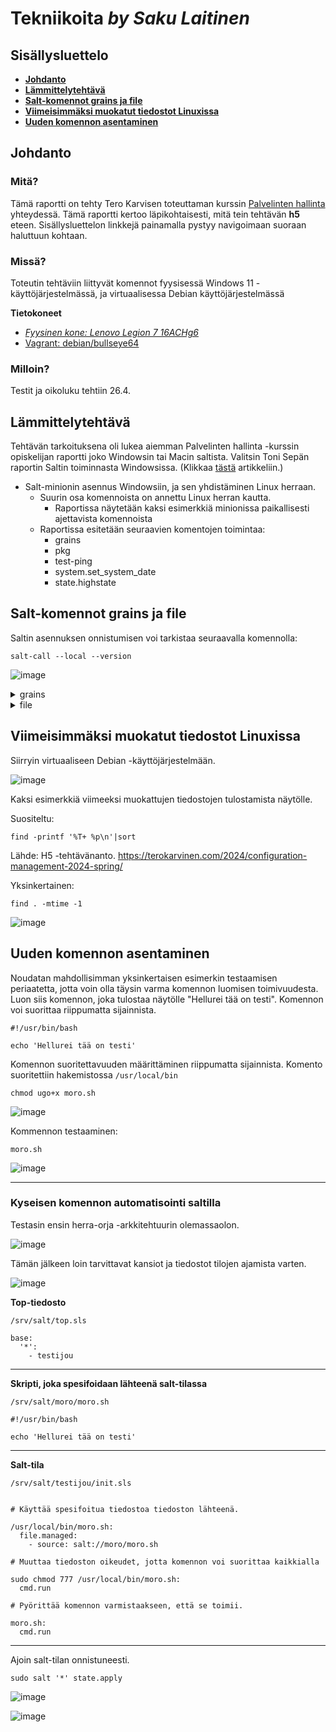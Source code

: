 # Tekniikoita *by Saku Laitinen*

## Sisällysluettelo

- **[Johdanto](https://github.com/KebabGarva/Linux-palvelinten-hallinta-bgu248/blob/main/h5.md#Johdanto)**
- **[Lämmittelytehtävä](https://github.com/KebabGarva/Linux-palvelinten-hallinta-bgu248/blob/main/h5.md#Lämmittelytehtävä)**
- **[Salt-komennot grains ja file](https://github.com/KebabGarva/Linux-palvelinten-hallinta-bgu248/blob/main/h5.md#Salt-komennot-grains-ja-file)**
- **[Viimeisimmäksi muokatut tiedostot Linuxissa](https://github.com/KebabGarva/Linux-palvelinten-hallinta-bgu248/blob/main/h5.md#Viimeisimmäksi-muokatut-tiedostot-Linuxissa)**
- **[Uuden komennon asentaminen](https://github.com/KebabGarva/Linux-palvelinten-hallinta-bgu248/blob/main/h5.md#Uuden-komennon-asentaminen)**


## Johdanto

### Mitä?

Tämä raportti on tehty Tero Karvisen toteuttaman kurssin [Palvelinten hallinta](https://terokarvinen.com/2024/configuration-management-2024-spring/) yhteydessä. Tämä raportti kertoo läpikohtaisesti, mitä tein tehtävän **h5** eteen. Sisällysluettelon linkkejä painamalla pystyy navigoimaan suoraan haluttuun kohtaan.

### Missä?

Toteutin tehtäviin liittyvät komennot fyysisessä Windows 11 -käyttöjärjestelmässä, ja virtuaalisessa Debian käyttöjärjestelmässä

**Tietokoneet**

- [*Fyysinen kone: Lenovo Legion 7 16ACHg6*](https://nanoreview.net/en/laptop/lenovo-legion-7-2021-amd?m=c.1_g.3_r.3_s.3)
- [Vagrant: debian/bullseye64](https://app.vagrantup.com/debian/boxes/bullseye64)

### Milloin?

Testit ja oikoluku tehtiin 26.4.

## Lämmittelytehtävä

Tehtävän tarkoituksena oli lukea aiemman Palvelinten hallinta -kurssin opiskelijan raportti joko Windowsin tai Macin saltista.
Valitsin Toni Sepän raportin Saltin toiminnasta Windowsissa. (Klikkaa [tästä](https://salthomework.wordpress.com/h5/) artikkeliin.)

- Salt-minionin asennus Windowsiin, ja sen yhdistäminen Linux herraan.
  - Suurin osa komennoista on annettu Linux herran kautta.
    - Raportissa näytetään kaksi esimerkkiä minionissa paikallisesti ajettavista komennoista
  - Raportissa esitetään seuraavien komentojen toimintaa:
    - grains
    - pkg
    - test-ping
    - system.set_system_date
    - state.highstate

## Salt-komennot grains ja file

Saltin asennuksen onnistumisen voi tarkistaa seuraavalla komennolla:

```
salt-call --local --version
```
![image](https://github.com/KebabGarva/Linux-palvelinten-hallinta-bgu248/assets/89390996/1ef5585d-eaec-497c-b172-93527812b52b)


<details>

<summary>grains</summary>

## Yksinkertaiset grains-esimerkit

Windowsilla kuin myös muilla käyttöjärjestelmillä kaikista yksinkertainen tapa palauttaa järjestelmätiedot on seuraava:

```
salt-call --local -g
```

![image](https://github.com/KebabGarva/Linux-palvelinten-hallinta-bgu248/assets/89390996/f01aff8f-67ab-45d4-8a99-c9e0bfc025ef)

Jos haluamme näytölle tulostettavaksi ainoastaan erikseen määritetyn informaation, sen voi tehdä seuraavasti:

```
salt-call --local grains.get timezone
```
timezone on vain esimerkkinä, mutta sen voi korvata millä tahansa muulla muuttujalla.

![image](https://github.com/KebabGarva/Linux-palvelinten-hallinta-bgu248/assets/89390996/dc37355b-2d2f-4236-aced-288dfd9de6b7)


</details>

<details>

<summary>file</summary>

## Yksinkertaiset file-esimerkit

Lisätään yksinkertainen tyhjä tiedosto nimeltä "sakunfiletesti" file-funktion kautta kotihakemistooni.

```
salt-call --local -l info state.single file.managed /Users/sakus/sakunfiletesti
```

![image](https://github.com/KebabGarva/Linux-palvelinten-hallinta-bgu248/assets/89390996/a84b3c56-3429-4f0c-9187-d18223621c29)

Kokeillaan poistaa tiedosto.

```
salt-call --local -l info state.single file.absent /Users/sakus/sakunfiletesti
```

![image](https://github.com/KebabGarva/Linux-palvelinten-hallinta-bgu248/assets/89390996/80644089-1336-4c5a-967d-5cb18e2ff56d)


</details>

## Viimeisimmäksi muokatut tiedostot Linuxissa

Siirryin virtuaaliseen Debian -käyttöjärjestelmään.

![image](https://github.com/KebabGarva/Linux-palvelinten-hallinta-bgu248/assets/89390996/37eb89b2-5d9c-4069-9650-37fc33c2384a)

Kaksi esimerkkiä viimeeksi muokattujen tiedostojen tulostamista näytölle.

Suositeltu:

```
find -printf '%T+ %p\n'|sort
```
Lähde: H5 -tehtävänanto. https://terokarvinen.com/2024/configuration-management-2024-spring/

Yksinkertainen:

```
find . -mtime -1
```

![image](https://github.com/KebabGarva/Linux-palvelinten-hallinta-bgu248/assets/89390996/cdab0cf8-3e5a-47f0-b0d7-c94ae500fcbd)

## Uuden komennon asentaminen

Noudatan mahdollisimman yksinkertaisen esimerkin testaamisen periaatetta, jotta voin olla täysin varma komennon luomisen toimivuudesta. Luon siis komennon, joka tulostaa näytölle "Hellurei tää on testi". Komennon voi suorittaa riippumatta sijainnista.


```
#!/usr/bin/bash

echo 'Hellurei tää on testi'
```
Komennon suoritettavuuden määrittäminen riippumatta sijainnista. Komento suoritettiin hakemistossa `/usr/local/bin`

```
chmod ugo+x moro.sh
```

![image](https://github.com/KebabGarva/Linux-palvelinten-hallinta-bgu248/assets/89390996/a3b94ce2-188f-4579-8cf0-50cd98efcfa5)


Kommennon testaaminen:

```
moro.sh
```
![image](https://github.com/KebabGarva/Linux-palvelinten-hallinta-bgu248/assets/89390996/1b692058-65eb-4024-8882-9c1ce51b6304)

----------------------------------------------------------------------------------------------------------------

### Kyseisen komennon automatisointi saltilla

Testasin ensin herra-orja -arkkitehtuurin olemassaolon.

![image](https://github.com/KebabGarva/Linux-palvelinten-hallinta-bgu248/assets/89390996/f938fc8c-bbea-449f-b47e-fed56fb028db)

Tämän jälkeen loin tarvittavat kansiot ja tiedostot tilojen ajamista varten.

![image](https://github.com/KebabGarva/Linux-palvelinten-hallinta-bgu248/assets/89390996/47862ddc-048b-4869-a627-315c9c8ce30c)

**Top-tiedosto**

`/srv/salt/top.sls`

```
base:
  '*':
    - testijou
```

-----------------------------------------------------------------------------------------------------------

**Skripti, joka spesifoidaan lähteenä salt-tilassa**

`/srv/salt/moro/moro.sh`

```
#!/usr/bin/bash

echo 'Hellurei tää on testi'
```
-------------------------------------------------------------------------------------------------------------

**Salt-tila**

`/srv/salt/testijou/init.sls`

```

# Käyttää spesifoitua tiedostoa tiedoston lähteenä.

/usr/local/bin/moro.sh:
  file.managed:
    - source: salt://moro/moro.sh

# Muuttaa tiedoston oikeudet, jotta komennon voi suorittaa kaikkialla

sudo chmod 777 /usr/local/bin/moro.sh:
  cmd.run

# Pyörittää komennon varmistaakseen, että se toimii.

moro.sh:
  cmd.run
```

-------------------------------------------------------------------------------------------------------------

Ajoin salt-tilan onnistuneesti.

```
sudo salt '*' state.apply
```

![image](https://github.com/KebabGarva/Linux-palvelinten-hallinta-bgu248/assets/89390996/a153dd92-e3f3-4b57-ab90-21ca928f18db)

![image](https://github.com/KebabGarva/Linux-palvelinten-hallinta-bgu248/assets/89390996/2e720e66-5ef4-4875-8fa2-0df1c19bf905)




